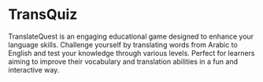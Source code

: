 # TransQuiz
TranslateQuest is an engaging educational game designed to enhance your language skills. Challenge yourself by translating words from Arabic to English and test your knowledge through various levels. Perfect for learners aiming to improve their vocabulary and translation abilities in a fun and interactive way.
